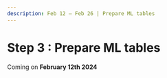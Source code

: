 ```yaml
---
description: Feb 12 – Feb 26 | Prepare ML tables
---
```


# Step 3 : Prepare ML tables

Coming on **February 12th 2024**
